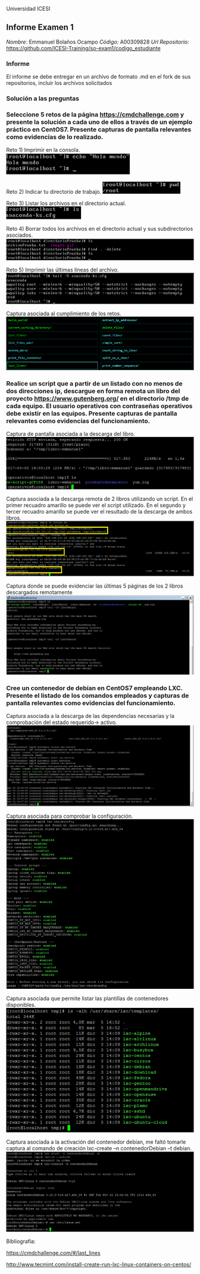 Universidad ICESI
## Informe Examen 1
*Nombre:*  Emmanuel Bolaños Ocampo
*Código:*  A00309828
*Url Repositorio*: https://github.com/ICESI-Training/so-exam1/codigo_estudiante

### Informe
El informe se debe entregar en un archivo de formato .md en el fork de sus
repositorios, incluir los archivos solicitados

### Solución a las preguntas

### Seleccione 5 retos de la página https://cmdchallenge.com y presente la solución a cada uno de ellos a través de un ejemplo práctico en CentOS7. Presente capturas de pantalla relevantes como evidencias de lo realizado.

Reto 1) Imprimir en la consola.
<img src="https://github.com/emmanuel8664/so-exam1/blob/master/codigo_estudiante/1.png"> 

Reto 2) Indicar tu directorio de trabajo.
<img src="https://github.com/emmanuel8664/so-exam1/blob/master/codigo_estudiante/2.png"> 

Reto 3) Listar los archivos en el directorio actual.
<img src="https://github.com/emmanuel8664/so-exam1/blob/master/codigo_estudiante/3.png"> 

Reto 4) Borrar todos los archivos en el directorio actual y sus subdirectorios asociados.
<img src="https://github.com/emmanuel8664/so-exam1/blob/master/codigo_estudiante/4.png"> 

Reto 5) Imprimir las últimas líneas del archivo.
<img src="https://github.com/emmanuel8664/so-exam1/blob/master/codigo_estudiante/5.png"> 

Captura asociada al cumplimiento de los retos.
<img src="https://github.com/emmanuel8664/so-exam1/blob/master/codigo_estudiante/6.png">

### Realice un script que a partir de un listado con no menos de dos direcciones ip, descargue en forma remota un libro del proyecto https://www.gutenberg.org/ en el directorio /tmp de cada equipo. El usuario operativos con contraseñas operativos debe existir en las equipos. Presente capturas de pantalla relevantes como evidencias del funcionamiento.

Captura de pantalla asociada a la descarga del libro.
<img src="https://github.com/emmanuel8664/so-exam1/blob/master/codigo_estudiante/7.png">

Captura asociada a la descarga remota de 2 libros utilizando un script. En el primer recuadro amarillo se puede ver el script utilizado. En el segundo y tercer recuadro amarillo se puede ver el resultado de la descarga de ambos libros.
<img src="https://github.com/emmanuel8664/so-exam1/blob/master/codigo_estudiante/8.png">

Captura donde se puede evidenciar las últimas 5 páginas de los 2 libros descargados remotamente
<img src="https://github.com/emmanuel8664/so-exam1/blob/master/codigo_estudiante/9.png">

### Cree un contenedor de debían en CentOS7 empleando LXC. Presente el listado de los comandos empleados y capturas de pantalla relevantes como evidencias del funcionamiento.

Captura asociada a la descarga de las dependencias necesarias y la comprobación del estado requerido-> activo.
<img src="https://github.com/emmanuel8664/so-exam1/blob/master/codigo_estudiante/10.png">

Captura asociada para comprobar la configuración.
<img src="https://github.com/emmanuel8664/so-exam1/blob/master/codigo_estudiante/11.png">

Captura asociada que permite listar las plantillas de contenedores disponibles. 
<img src="https://github.com/emmanuel8664/so-exam1/blob/master/codigo_estudiante/12.png">

Captura asociada a la activación del contenedor debían, me faltó tomarle captura al comando de creación lxc-create –n contenedorDebian –t debian.
<img src="https://github.com/emmanuel8664/so-exam1/blob/master/codigo_estudiante/13.png">



Bibliografía:

https://cmdchallenge.com/#/last_lines

http://www.tecmint.com/install-create-run-lxc-linux-containers-on-centos/







